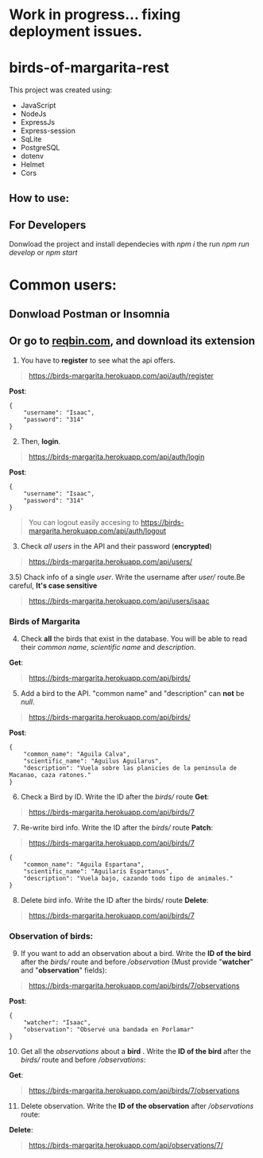 # Work in progress... fixing deployment issues.

# birds-of-margarita-rest

This project was created using:

- JavaScript
- NodeJs
- ExpressJs
- Express-session
- SqLite
- PostgreSQL
- dotenv
- Helmet
- Cors

## How to use:

## For Developers
Donwload the project and install dependecies with _npm i_ the run _npm run develop_ or _npm start_

# Common users:

## Donwload Postman or Insomnia
## Or go to [reqbin.com](https://reqbin.com/), and download its extension

1) You have to **register** to see what the api offers.
>https://birds-margarita.herokuapp.com/api/auth/register

**Post**:

```
{
	"username": "Isaac",
	"password": "314"
}
```

2) Then, **login**.
>https://birds-margarita.herokuapp.com/api/auth/login

**Post**:

```
{
	"username": "Isaac",
	"password": "314"
}
```
> You can logout easily accesing to https://birds-margarita.herokuapp.com/api/auth/logout

3) Check _all users_ in the API and their password (**encrypted**)
>https://birds-margarita.herokuapp.com/api/users/

3.5) Chack info of a single _user_.  Write the username after _user/_ route.Be careful, **It's case sensitive**
>https://birds-margarita.herokuapp.com/api/users/isaac

### Birds of Margarita
4) Check **all** the birds that exist in the database. You will be able to read their _common name_, _scientific name_ and _description_.

**Get**:
>https://birds-margarita.herokuapp.com/api/birds/

5) Add a bird to the API. "common name" and "description" can **not** be _null_.
>https://birds-margarita.herokuapp.com/api/birds/

**Post**:

```
{
	"common_name": "Aguila Calva",
	"scientific_name": "Aguilus Aguilarus",
	"description": "Vuela sobre las planicies de la peninsula de Macanao, caza ratones."	
}
```

 6) Check a Bird by ID. Write the ID after the _birds/_ route
**Get**:
>https://birds-margarita.herokuapp.com/api/birds/7

7) Re-write bird info. Write the ID after the _birds/_ route
**Patch**:
>https://birds-margarita.herokuapp.com/api/birds/7

```
{
	"common_name": "Aguila Espartana",
	"scientific_name": "Aguilaris Espartanus",
	"description": "Vuela bajo, cazando todo tipo de animales."	
}
```

8) Delete bird info.  Write the ID after the birds/ route
**Delete**:
>https://birds-margarita.herokuapp.com/api/birds/7

### Observation of birds:
9) If you want to add an observation about a bird. Write the **ID of the bird** after the _birds/_ route and before _/observation_ (Must provide "**watcher**" and "**observation**" fields):
>https://birds-margarita.herokuapp.com/api/birds/7/observations

**Post**:

```
{
	"watcher": "Isaac",
	"observation": "Observé una bandada en Porlamar"
}
```

10) Get all the _observations_ about a **bird** .  Write the **ID of the bird** after the _birds/_ route and before _/observations_:

**Get**:
>https://birds-margarita.herokuapp.com/api/birds/7/observations

11) Delete observation. Write the **ID of the observation**  after _/observations_ route:

**Delete**: 
>https://birds-margarita.herokuapp.com/api/observations/7/


